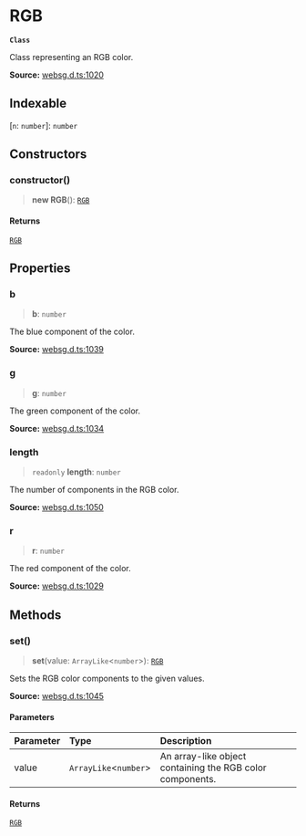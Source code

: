 # RGB

**`Class`**

Class representing an RGB color.

**Source:** [websg.d.ts:1020](https://github.com/thirdroom/thirdroom/blob/4c397b03/packages/websg-types/types/websg.d.ts#L1020)

## Indexable

\[`n`: `number`\]: `number`

## Constructors

### constructor()

> **new RGB**(): [`RGB`](class.RGB.md)

#### Returns

[`RGB`](class.RGB.md)

## Properties

### b

> **b**: `number`

The blue component of the color.

**Source:** [websg.d.ts:1039](https://github.com/thirdroom/thirdroom/blob/4c397b03/packages/websg-types/types/websg.d.ts#L1039)

### g

> **g**: `number`

The green component of the color.

**Source:** [websg.d.ts:1034](https://github.com/thirdroom/thirdroom/blob/4c397b03/packages/websg-types/types/websg.d.ts#L1034)

### length

> `readonly` **length**: `number`

The number of components in the RGB color.

**Source:** [websg.d.ts:1050](https://github.com/thirdroom/thirdroom/blob/4c397b03/packages/websg-types/types/websg.d.ts#L1050)

### r

> **r**: `number`

The red component of the color.

**Source:** [websg.d.ts:1029](https://github.com/thirdroom/thirdroom/blob/4c397b03/packages/websg-types/types/websg.d.ts#L1029)

## Methods

### set()

> **set**(value: `ArrayLike`\<`number`\>): [`RGB`](class.RGB.md)

Sets the RGB color components to the given values.

**Source:** [websg.d.ts:1045](https://github.com/thirdroom/thirdroom/blob/4c397b03/packages/websg-types/types/websg.d.ts#L1045)

#### Parameters

| Parameter | Type                    | Description                                               |
| :-------- | :---------------------- | :-------------------------------------------------------- |
| value     | `ArrayLike`\<`number`\> | An array-like object containing the RGB color components. |

#### Returns

[`RGB`](class.RGB.md)
